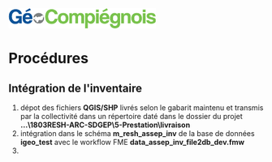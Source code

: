![picto](/doc/img/Logo_web-GeoCompiegnois.png)

# Procédures

## Intégration de l'inventaire

1. dépot des fichiers **QGIS/SHP** livrés selon le gabarit maintenu et transmis par la collectivité dans un répertoire daté dans le dossier du projet **...\1803RESH-ARC-SDGEP\5-Prestation\livraison**
2. intégration dans le schéma **m_resh_assep_inv** de la base de données **igeo_test** avec le workflow FME **data_assep_inv_file2db_dev.fmw**
3. 



